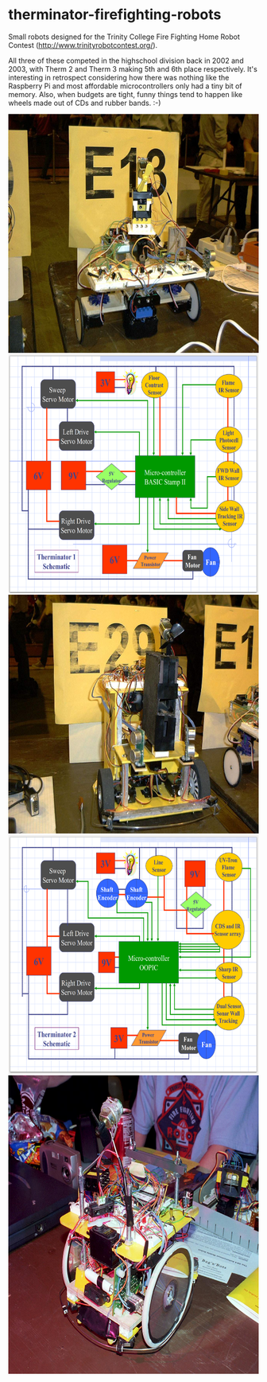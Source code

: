 # therminator-firefighting-robots
Small robots designed for the Trinity College Fire Fighting Home Robot Contest (http://www.trinityrobotcontest.org/).

All three of these competed in the highschool division back in 2002 and 2003, with Therm 2 and Therm 3 making 5th and 6th place respectively. It's interesting in retrospect considering how there was nothing like the Raspberry Pi and most affordable microcontrollers only had a tiny bit of memory. Also, when budgets are tight, funny things tend to happen like wheels made out of CDs and rubber bands. :-)

<img src="https://github.com/RyanDellana/therminator-firefighting-robots/blob/master/Therminator1.jpg" width=640px height=480px />
<img src="https://github.com/RyanDellana/therminator-firefighting-robots/blob/master/Therminator1_schematic.png" width=640px height=480px />
<img src="https://github.com/RyanDellana/therminator-firefighting-robots/blob/master/Therminator2.jpg" width=640px height=480px />
<img src="https://github.com/RyanDellana/therminator-firefighting-robots/blob/master/Therminator2_schematic.png" width=640px height=480px />
<img src="https://github.com/RyanDellana/therminator-firefighting-robots/blob/master/Therminator_3.jpg" width=650px height=600px />

